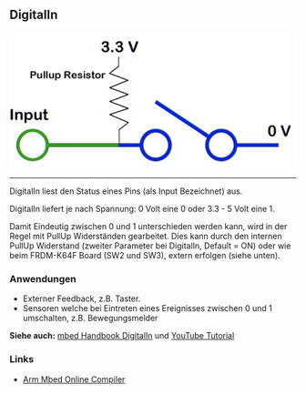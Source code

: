 ## DigitalIn

![](../../images/DigitalIn.png)

- - -

DigitalIn liest den Status eines Pins (als Input Bezeichnet) aus.

DigitalIn liefert je nach Spannung: 0 Volt eine 0 oder 3.3 - 5 Volt eine 1.

Damit Eindeutig zwischen 0 und 1 unterschieden werden kann, wird in der Regel mit PullUp Widerständen gearbeitet. Dies kann durch den internen PullUp Widerstand (zweiter Parameter bei DigitalIn, Default = ON) oder wie beim FRDM-K64F Board (SW2 und SW3), extern erfolgen (siehe unten).

### Anwendungen 

*   Externer Feedback, z.B. Taster.
*   Sensoren welche bei Eintreten eines Ereignisses zwischen 0 und 1 umschalten, z.B. Bewegungsmelder

**Siehe auch:** [mbed Handbook DigitalIn](https://docs.mbed.com/docs/mbed-os-api-reference/en/latest/APIs/io/DigitalIn/) und [YouTube Tutorial](https://www.youtube.com/watch?v=XmWqP8laxxk)

### Links

*  [Arm Mbed Online Compiler](https://os.mbed.com/compiler/#import:/teams/IoTKitV3/code/DigitalIn/)
